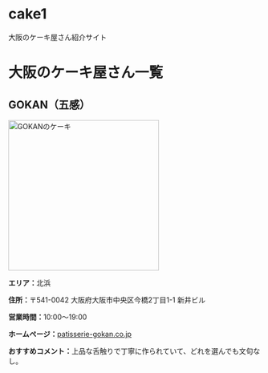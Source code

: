 # cake1
大阪のケーキ屋さん紹介サイト
<!DOCTYPE html>
<html lang="ja">
<head>
  <meta charset="UTF-8">
  <title>大阪のケーキ屋さん一覧</title>
</head>
<body>
  <h1>大阪のケーキ屋さん一覧</h1>

  <div>
    <h2>GOKAN（五感）</h2>
    <img src="GOKANケーキ.jpg" alt="GOKANのケーキ" width="300">
    <p><strong>エリア：</strong>北浜</p>
    <p><strong>住所：</strong>〒541-0042 大阪府大阪市中央区今橋2丁目1-1 新井ビル</p>
    <p><strong>営業時間：</strong>10:00〜19:00</p>
    <p><strong>ホームページ：</strong><a href="https://patisserie-gokan.co.jp" target="_blank">patisserie-gokan.co.jp</a></p>
    <p><strong>おすすめコメント：</strong>上品な舌触りで丁寧に作られていて、どれを選んでも文句なし。</p>
  </div>
</body>
</html>
